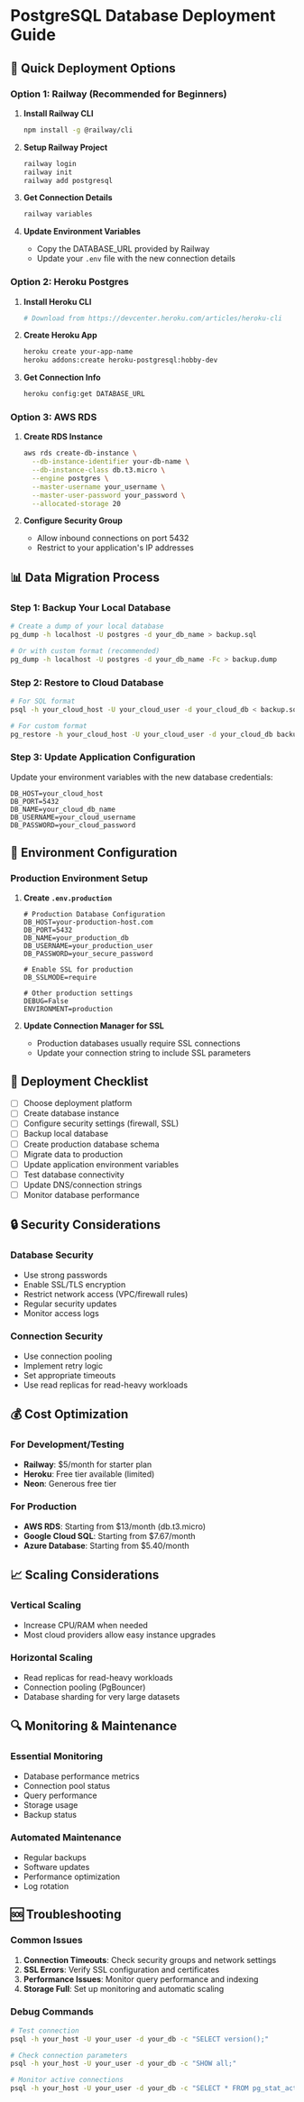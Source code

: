 # PostgreSQL Database Deployment Guide

## 🎯 Quick Deployment Options

### Option 1: Railway (Recommended for Beginners)

1. **Install Railway CLI**
   ```bash
   npm install -g @railway/cli
   ```

2. **Setup Railway Project**
   ```bash
   railway login
   railway init
   railway add postgresql
   ```

3. **Get Connection Details**
   ```bash
   railway variables
   ```

4. **Update Environment Variables**
   - Copy the DATABASE_URL provided by Railway
   - Update your `.env` file with the new connection details

### Option 2: Heroku Postgres

1. **Install Heroku CLI**
   ```bash
   # Download from https://devcenter.heroku.com/articles/heroku-cli
   ```

2. **Create Heroku App**
   ```bash
   heroku create your-app-name
   heroku addons:create heroku-postgresql:hobby-dev
   ```

3. **Get Connection Info**
   ```bash
   heroku config:get DATABASE_URL
   ```

### Option 3: AWS RDS

1. **Create RDS Instance**
   ```bash
   aws rds create-db-instance \
     --db-instance-identifier your-db-name \
     --db-instance-class db.t3.micro \
     --engine postgres \
     --master-username your_username \
     --master-user-password your_password \
     --allocated-storage 20
   ```

2. **Configure Security Group**
   - Allow inbound connections on port 5432
   - Restrict to your application's IP addresses

## 📊 Data Migration Process

### Step 1: Backup Your Local Database

```bash
# Create a dump of your local database
pg_dump -h localhost -U postgres -d your_db_name > backup.sql

# Or with custom format (recommended)
pg_dump -h localhost -U postgres -d your_db_name -Fc > backup.dump
```

### Step 2: Restore to Cloud Database

```bash
# For SQL format
psql -h your_cloud_host -U your_cloud_user -d your_cloud_db < backup.sql

# For custom format
pg_restore -h your_cloud_host -U your_cloud_user -d your_cloud_db backup.dump
```

### Step 3: Update Application Configuration

Update your environment variables with the new database credentials:

```env
DB_HOST=your_cloud_host
DB_PORT=5432
DB_NAME=your_cloud_db_name
DB_USERNAME=your_cloud_username
DB_PASSWORD=your_cloud_password
```

## 🔧 Environment Configuration

### Production Environment Setup

1. **Create `.env.production`**
   ```env
   # Production Database Configuration
   DB_HOST=your-production-host.com
   DB_PORT=5432
   DB_NAME=your_production_db
   DB_USERNAME=your_production_user
   DB_PASSWORD=your_secure_password
   
   # Enable SSL for production
   DB_SSLMODE=require
   
   # Other production settings
   DEBUG=False
   ENVIRONMENT=production
   ```

2. **Update Connection Manager for SSL**
   - Production databases usually require SSL connections
   - Update your connection string to include SSL parameters

## 🚀 Deployment Checklist

- [ ] Choose deployment platform
- [ ] Create database instance
- [ ] Configure security settings (firewall, SSL)
- [ ] Backup local database
- [ ] Create production database schema
- [ ] Migrate data to production
- [ ] Update application environment variables
- [ ] Test database connectivity
- [ ] Update DNS/connection strings
- [ ] Monitor database performance

## 🔒 Security Considerations

### Database Security
- Use strong passwords
- Enable SSL/TLS encryption
- Restrict network access (VPC/firewall rules)
- Regular security updates
- Monitor access logs

### Connection Security
- Use connection pooling
- Implement retry logic
- Set appropriate timeouts
- Use read replicas for read-heavy workloads

## 💰 Cost Optimization

### For Development/Testing
- **Railway**: $5/month for starter plan
- **Heroku**: Free tier available (limited)
- **Neon**: Generous free tier

### For Production
- **AWS RDS**: Starting from $13/month (db.t3.micro)
- **Google Cloud SQL**: Starting from $7.67/month
- **Azure Database**: Starting from $5.40/month

## 📈 Scaling Considerations

### Vertical Scaling
- Increase CPU/RAM when needed
- Most cloud providers allow easy instance upgrades

### Horizontal Scaling
- Read replicas for read-heavy workloads
- Connection pooling (PgBouncer)
- Database sharding for very large datasets

## 🔍 Monitoring & Maintenance

### Essential Monitoring
- Database performance metrics
- Connection pool status
- Query performance
- Storage usage
- Backup status

### Automated Maintenance
- Regular backups
- Software updates
- Performance optimization
- Log rotation

## 🆘 Troubleshooting

### Common Issues
1. **Connection Timeouts**: Check security groups and network settings
2. **SSL Errors**: Verify SSL configuration and certificates
3. **Performance Issues**: Monitor query performance and indexing
4. **Storage Full**: Set up monitoring and automatic scaling

### Debug Commands
```bash
# Test connection
psql -h your_host -U your_user -d your_db -c "SELECT version();"

# Check connection parameters
psql -h your_host -U your_user -d your_db -c "SHOW all;"

# Monitor active connections
psql -h your_host -U your_user -d your_db -c "SELECT * FROM pg_stat_activity;"
``` 